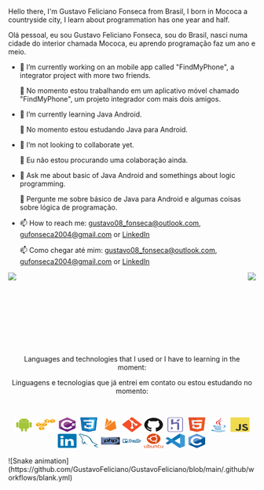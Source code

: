 
<div>
  
  <p>Hello there, I'm Gustavo Feliciano Fonseca from Brasil, I born in Mococa a countryside city, I learn about programmation has one year and half.</p>
  <p>Olá pessoal, eu sou Gustavo Feliciano Fonseca, sou do Brasil, nasci numa cidade do interior chamada Mococa, eu aprendo programação faz um ano e meio.</p>
  
  </div>
<div>
  <ul>
    <li>
     <p>🔭 I’m currently working on an mobile app called "FindMyPhone", a integrator project with more two friends.</p>
     <p>🔭 No momento estou trabalhando em um aplicativo móvel chamado "FindMyPhone", um projeto integrador com mais dois amigos.</p>
      </li>
      <li>
      <p>🌱 I’m currently learning Java Android.</p>
      <p>🌱 No momento estou estudando Java para Android.</p>
      </li>
      <li>
        <p>👯 I’m not looking to collaborate yet.</p>
        <p>👯 Eu não estou procurando uma colaboração ainda.</p>
        </li>
          <li>
            <p>💬 Ask me about basic of Java Android and somethings about logic programming.</p>
            <p>💬 Pergunte me sobre básico de Java para Android e algumas coisas sobre lógica de programação.</p>
            </li>
            <li>
              <p>📫 How to reach me: 
                <a href = "mailto:gustavo08_fonseca@outlook.com?subject='Care of Gustavo'">gustavo08_fonseca@outlook.com</a>, 
                <a href = "mailto:gufonseca2004@gmail.com?subject='Care of Gustavo'">gufonseca2004@gmail.com</a> or 
                <a href = "https://www.linkedin.com/in/gustavo-fonseca-451692215/"> LinkedIn</a></p>
              <p>📫 Como chegar até mim: 
                <a href = "mailto:gustavo08_fonseca@outlook.com?subject='Aos cuidados de Gustavo'">gustavo08_fonseca@outlook.com</a>, 
                <a href = "mailto:gufonseca2004@gmail.com?subject='Aos cuidados de Gustavo'">gufonseca2004@gmail.com</a> or 
                <a href = "https://www.linkedin.com/in/gustavo-fonseca-451692215/"> LinkedIn</a></p>
              </li>   
    </ul>
  </div>
<div height = "180dp">
  <img align = "left" height = "180dp" width = "autocomplete" src = "https://github-readme-stats.vercel.app/api?username=GustavoFeliciano&count_private=true&show_icons=true&theme=dark&title_color=F5C451&text_color=6BA2E0&icons_color=8AF095&border_color=8AF095&disable_animations=false" >
  <img align = "right" height = "180dp" width = "autocomplete" src = "https://github-readme-stats.vercel.app/api/top-langs/?username=GustavoFeliciano&count_private=true&show_icons=true&theme=dark&title_color=F5C451&text_color=6BA2E0&icons_color=8AF095&border_color=8AF095&disable_animations=false">
</div>
<div style = "display: inline_block">
  <br>
  <br>
  <br>
  <br>
  <br>
  <br>
  <br>
  <br>
  <br>
  <p align = "center">
  Languages and technologies that I used or I have to learning in the moment:<br>
  </p>
  <p align = "center">
  Linguagens e tecnologias que já entrei em contato ou estou estudando no momento:
  </p>
  <br>
  <p align = "center">
  <img height = "30dp" width = "40dp" src = "https://github.com/devicons/devicon/blob/master/icons/android/android-original.svg">
  <img height = "30dp" width = "40dp" src = "https://github.com/devicons/devicon/blob/master/icons/amazonwebservices/amazonwebservices-original.svg">
  <img height = "30dp" width = "40dp" src = "https://github.com/devicons/devicon/blob/master/icons/csharp/csharp-original.svg">
  <img height = "30dp" width = "40dp" src = "https://github.com/devicons/devicon/blob/master/icons/css3/css3-original.svg">
  <img height = "30dp" width = "40dp" src = "https://github.com/devicons/devicon/blob/master/icons/firebase/firebase-plain.svg">
  <img height = "30dp" width = "40dp" src = "https://github.com/devicons/devicon/blob/master/icons/git/git-original.svg">
  <img height = "30dp" width = "40dp" src = "https://github.com/devicons/devicon/blob/master/icons/github/github-original.svg">
  <img height = "30dp" width = "40dp" src = "https://github.com/devicons/devicon/blob/master/icons/heroku/heroku-original.svg">
  <img height = "30dp" width = "40dp" src = "https://github.com/devicons/devicon/blob/master/icons/html5/html5-original.svg">
  <img height = "30dp" width = "40dp" src = "https://github.com/devicons/devicon/blob/master/icons/java/java-original.svg">
  <img height = "30dp" width = "40dp" src = "https://github.com/devicons/devicon/blob/master/icons/javascript/javascript-original.svg">
  <img height = "30dp" width = "40dp" src = "https://github.com/devicons/devicon/blob/master/icons/linkedin/linkedin-original.svg">
  <img height = "30dp" width = "40dp" src = "https://github.com/devicons/devicon/blob/master/icons/mysql/mysql-original.svg">
  <img height = "30dp" width = "40dp" src = "https://github.com/devicons/devicon/blob/master/icons/php/php-original.svg">
  <img height = "30dp" width = "40dp" src = "https://github.com/devicons/devicon/blob/master/icons/trello/trello-plain-wordmark.svg">
  <img height = "30dp" width = "40dp" src = "https://github.com/devicons/devicon/blob/master/icons/ubuntu/ubuntu-plain-wordmark.svg">
  <img height = "30dp" width = "40dp" src = "https://github.com/devicons/devicon/blob/master/icons/vscode/vscode-original.svg">
  <img height = "30dp" width = "40dp" src = "https://github.com/devicons/devicon/blob/master/icons/c/c-original.svg">
  </p>
  </div>
  ![Snake animation](https://github.com/GustavoFeliciano/GustavoFeliciano/blob/main/.github/workflows/blank.yml)

